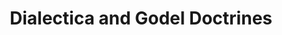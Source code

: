 ---
title: "Dialectica and Godel Doctrines"
year: 2023
venue: "II Encontro Brasileiro de Categorias, Sao Paulo, BR"
slides: includes/talks/EBCT2023.pdf
---